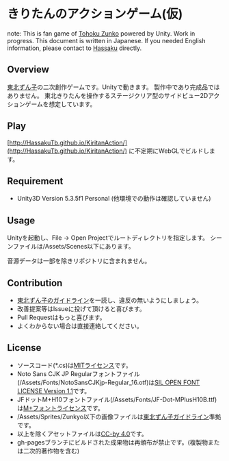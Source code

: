 きりたんのアクションゲーム(仮)
====
note: This is fan game of [Tohoku Zunko](http://zunko.jp/) powered by Unity. Work in progress. This document is written in Japanese. If you needed English information, please contact to [Hassaku](https://github.com/hassakuTb) directly.

## Overview
[東北ずん子](http://zunko.jp/)の二次創作ゲームです。Unityで動きます。
製作中であり完成品ではありません。
東北きりたんを操作するステージクリア型のサイドビュー2Dアクションゲームを想定しています。

## Play
[http://HassakuTb.github.io/KiritanAction/](http://HassakuTb.github.io/KiritanAction/)
に不定期にWebGLでビルドします。

## Requirement
* Unity3D Version 5.3.5f1 Personal (他環境での動作は確認していません)

## Usage
Unityを起動し、File → Open Projectでルートディレクトリを指定します。
シーンファイルは/Assets/Scenes以下にあります。

音源データは一部を除きリポジトリに含まれません。

## Contribution
* [東北ずん子のガイドライン](http://zunko.jp/guideline.html)を一読し、違反の無いようにしましょう。
* 改善提案等はIssueに投げて頂けると喜びます。
* Pull Requestはもっと喜びます。
* よくわからない場合は直接連絡してください。

## License
* ソースコード(*.cs)は[MITライセンス](https://github.com/HassakuTb/KiritanAction/blob/master/Licenses/MIT.txt)です。
* Noto Sans CJK JP Regularフォントファイル(/Assets/Fonts/NotoSansCJKjp-Regular_16.otf)は[SIL OPEN FONT LICENSE Version 1.1](https://github.com/HassakuTb/KiritanAction/blob/master/Licenses/SIL_Open_Font_License_1.1.txt)です。
* JFドットM+H10フォントファイル(/Assets/Fonts/JF-Dot-MPlusH10B.ttf)は[M+フォントライセンス](https://github.com/HassakuTb/KiritanAction/blob/master/Licenses/MPlus_Font_License.txt)です。
* /Assets/Sprites/Zunkyo以下の画像ファイルは[東北ずん子ガイドライン](http://zunko.jp/guideline.html)準拠です。
* 以上を除くアセットファイルは[CC-by 4.0](https://creativecommons.org/licenses/by/4.0/legalcode)です。
* gh-pagesブランチにビルドされた成果物は再頒布が禁止です。(複製物または二次的著作物を含む)
